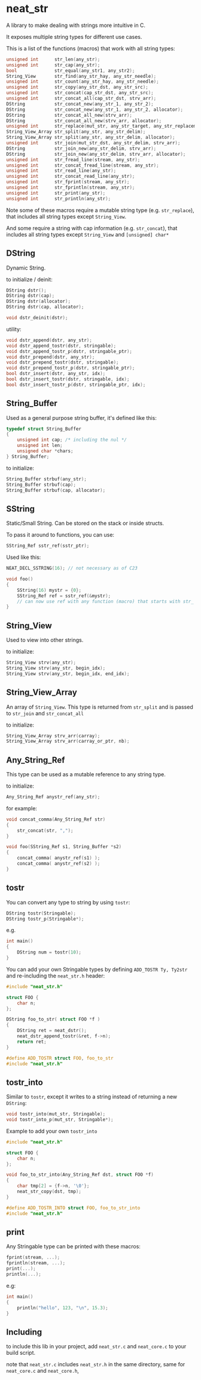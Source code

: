 # neat_str
A library to make dealing with strings more intuitive in C.

It exposes multiple string types for different use cases.

This is a list of the functions (macros) that work with all string types:
```C
unsigned int      str_len(any_str);
unsigned int      str_cap(any_str);
bool              str_equal(any_str1, any_str2);
String_View       str_find(any_str_hay, any_str_needle);
unsigned int      str_count(any_str_hay, any_str_needle);
unsigned int      str_copy(any_str_dst, any_str_src);
unsigned int      str_concat(cap_str_dst, any_str_src);
unsigned int      str_concat_all(cap_str_dst, strv_arr);
DString           str_concat_new(any_str_1, any_str_2);
DString           str_concat_new(any_str_1, any_str_2, allocator);
DString           str_concat_all_new(strv_arr);
DString           str_concat_all_new(strv_arr, allocator);
unsigned int      str_replace(mut_str, any_str_target, any_str_replacement);
String_View_Array str_split(any_str, any_str_delim);
String_View_Array str_split(any_str, any_str_delim, allocator);
unsigned int      str_join(mut_str_dst, any_str_delim, strv_arr);
DString           str_join_new(any_str_delim, strv_arr);
DString           str_join_new(any_str_delim, strv_arr, allocator);
unsigned int      str_fread_line(stream, any_str);
unsigned int      str_concat_fread_line(stream, any_str);
unsigned int      str_read_line(any_str);
unsigned int      str_concat_read_line(any_str);
unsigned int      str_fprint(stream, any_str);
unsigned int      str_fprintln(stream, any_str);
unsigned int      str_print(any_str);
unsigned int      str_println(any_str);
```
Note some of these macros require a mutable string type (e.g. `str_replace`), that includes all string types except `String_View`.

And some require a string with cap information (e.g. `str_concat`), that includes all string types except `String_View` and `[unsigned] char*`

## DString

Dynamic String.

to initialize / deinit:
```C
DString dstr();
DString dstr(cap);
DString dstr(allocator);
DString dstr(cap, allocator);

void dstr_deinit(dstr);
```
utility:
```C
void dstr_append(dstr, any_str);
void dstr_append_tostr(dstr, stringable);
void dstr_append_tostr_p(dstr, stringable_ptr);
void dstr_prepend(dstr, any_str);
void dstr_prepend_tostr(dstr, stringable);
void dstr_prepend_tostr_p(dstr, stringable_ptr);
bool dstr_insert(dstr, any_str, idx);
bool dstr_insert_tostr(dstr, stringable, idx);
bool dstr_insert_tostr_p(dstr, stringable_ptr, idx);
```

## String_Buffer

Used as a general purpose string buffer, it's defined like this:
```C
typedef struct String_Buffer
{
    unsigned int cap; /* including the nul */
    unsigned int len;
    unsigned char *chars;
} String_Buffer;
```
to initialize:
```C
String_Buffer strbuf(any_str);
String_Buffer strbuf(cap);
String_Buffer strbuf(cap, allocator);
```
## SString

Static/Small String. Can be stored on the stack or inside structs.

To pass it around to functions, you can use:
```C
SString_Ref sstr_ref(sstr_ptr);
```

Used like this:
```C
NEAT_DECL_SSTRING(16); // not necessary as of C23

void foo()
{
    SString(16) mystr = {0};
    SString_Ref ref = sstr_ref(&mystr);
    // can now use ref with any function (macro) that starts with str_
}
```

## String_View

Used to view into other strings.

to initialize:
```C
String_View strv(any_str);
String_View strv(any_str, begin_idx);
String_View strv(any_str, begin_idx, end_idx);
```

## String_View_Array

An array of `String_View`. This type is returned from `str_split` and is passed to `str_join` and `str_concat_all`

to initialize:
```C
String_View_Array strv_arr(carray);
String_View_Array strv_arr(carray_or_ptr, nb);
```

## Any_String_Ref

This type can be used as a mutable reference to any string type.

to initialize:
```C
Any_String_Ref anystr_ref(any_str);
```

for example:
```C
void concat_comma(Any_String_Ref str)
{
    str_concat(str, ",");
}

void foo(SString_Ref s1, String_Buffer *s2)
{
    concat_comma( anystr_ref(s1) );
    concat_comma( anystr_ref(s2) );
}
```

## tostr

You can convert any type to string by using `tostr`:

```C
DString tostr(Stringable);
DString tostr_p(Stringable*);
```
e.g.
```C
int main()
{
    DString num = tostr(10);
}
```

You can add your own Stringable types by defining `ADD_TOSTR Ty, Ty2str` and re-including the `neat_str.h` header:
```C
#include "neat_str.h"

struct FOO {
    char n;
};

DString foo_to_str( struct FOO *f )
{
    DString ret = neat_dstr();
    neat_dstr_append_tostr(&ret, f->n);
    return ret;
}

#define ADD_TOSTR struct FOO, foo_to_str
#include "neat_str.h"
```

## tostr_into

Similar to `tostr`, except it writes to a string instead of returning a new `DString`:
```C
void tostr_into(mut_str, Stringable);
void tostr_into_p(mut_str, Stringable*);
```

Example to add your own ```tostr_into```
```C
#include "neat_str.h"

struct FOO {
    char n;
};

void foo_to_str_into(Any_String_Ref dst, struct FOO *f)
{
    char tmp[2] = {f->n, '\0'};
    neat_str_copy(dst, tmp);
}

#define ADD_TOSTR_INTO struct FOO, foo_to_str_into
#include "neat_str.h"
```

## print

Any Stringable type can be printed with these macros:
```C
fprint(stream, ...);
fprintln(stream, ...);
print(...);
println(...);
```

e.g:
```C
int main()
{
    println("hello", 123, "\n", 15.3);
}
```

## Including

to include this lib in your project, add `neat_str.c` and `neat_core.c` to your build script.

note that `neat_str.c` includes `neat_str.h` in the same directory, same for `neat_core.c` and `neat_core.h`,
